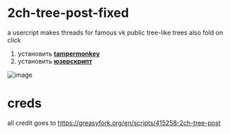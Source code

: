 # 2ch-tree-post-fixed
a usercript makes threads for famous vk public tree-like
trees also fold on click

1. установить <b><a href="https://www.tampermonkey.net/" target="_blank">tampermonkey</a></b>
2. установить **<a href="https://github.com/qrlk/2ch-tree-post-fixed/raw/main/2ch%20tree%20post.user.js" target="_blank">юзерскрипт</a>**

![image](https://user-images.githubusercontent.com/40423143/188238742-8c88dc45-2957-4144-be6d-30c89ce939f6.png)

# creds
all credit goes to https://greasyfork.org/en/scripts/415258-2ch-tree-post

